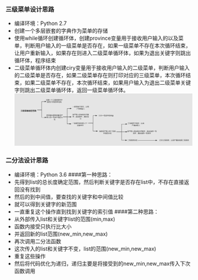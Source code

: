 ### 三级菜单设计思路

- 编译环境：Python 2.7
- 创建一个多层嵌套的字典作为菜单的存储
- 使用while循环创建循环体，创建province变量用于接收用户输入的以及菜单，判断用户输入的一级菜单是否存在，如果一级菜单不存在本次循环结束，让用户重新输入，如果存在则进入二级菜单循环体，如果为退出关键字则跳出循环体，程序结束
- 二级菜单循环体内创建ciry变量用于接收用户输入的二级菜单，判断用户输入的二级菜单是否存在，如果二级菜单存在则打印对应的三级菜单，本次循环结束，如果二级菜单不存在，本次循环结束，如果用户输入为退出二级菜单关键字则跳出二级菜单循环体，返回一级菜单循环体。
![](https://github.com/hwzz3311/my_task/blob/master/three_level_menu.png)

### 二分法设计思路
- 编译环境：Python 3.6
####第一种思路：
- 先得到list的总长度确定范围，然后判断关键字是否存在list中，不存在直接返回没有找到
- 然后的到中间值，要查找的关键字和中间值比较
- 就可以得到关键字的新范围
- 一直重复这个操作直到找到关键字的索引值
####第二种思路：
- 从外部传入list和关键字list的范围(min,max)
- 函数内接受只执行比大小
- 并返回新的list范围(new_min,new_max)
- 再次调用二分法函数
- 这次传入的list和关键字不变，list的范围(new_min,new_max)
- 重复这些操作
- 然后将代码优化为递归，递归主要是将接受到的new_min,new_max传入下次函数调用